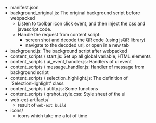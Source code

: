 - manifest.json
- background_original.js: The original background script before webpacked
  - Listen to toolbar icon click event, and then inject the css and javascript code.
  - Handle the request from content script:
    - screen shot and decode the QR code (using jsQR library)
    - navigate to the decoded url, or open in a new tab
- background.js: The background script after webpacked
- content_scripts / start.js: Set up all global variable, HTML elements 
- content_scripts / ui_event_handler.js: Handlers of ui event
- content_scripts / message_handler.js: Handler of message from background script
- content_scripts / selection_highlight.js: The definition of 'SelectionHighlight' class
- content_scripts / utility.js: Some functions
- content_scripts / qrshot_style.css: Style sheet of the ui
- web-ext-artifacts/
  - result of `web-ext build`
- icons/
  - icons which take me a lot of time